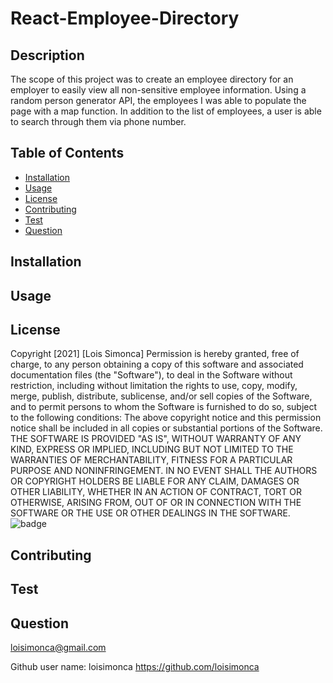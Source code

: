 # React-Employee-Directory

## Description

The scope of this project was to create an employee directory for an employer to easily view all non-sensitive employee information. Using a random person generator API, the employees I was able to populate the page with a map function. In addition to the list of employees, a user is able to search through them via phone number.

## Table of Contents

- [Installation](#installation)
- [Usage](#usage)
- [License](#License)
- [Contributing](#Contributing)
- [Test](#test)
- [Question](#Question)

## Installation

## Usage

## License

Copyright [2021] [Lois Simonca]
Permission is hereby granted, free of charge, to any person obtaining a copy of this software and associated documentation files (the "Software"), to deal in the Software without restriction, including without limitation the rights to use, copy, modify, merge, publish, distribute, sublicense, and/or sell copies of the Software, and to permit persons to whom the Software is furnished to do so, subject to the following conditions:
The above copyright notice and this permission notice shall be included in all copies or substantial portions of the Software.
THE SOFTWARE IS PROVIDED "AS IS", WITHOUT WARRANTY OF ANY KIND, EXPRESS OR IMPLIED, INCLUDING BUT NOT LIMITED TO THE WARRANTIES OF MERCHANTABILITY, FITNESS FOR A PARTICULAR PURPOSE AND NONINFRINGEMENT. IN NO EVENT SHALL THE AUTHORS OR COPYRIGHT HOLDERS BE LIABLE FOR ANY CLAIM, DAMAGES OR OTHER LIABILITY, WHETHER IN AN ACTION OF CONTRACT, TORT OR OTHERWISE, ARISING FROM, OUT OF OR IN CONNECTION WITH THE SOFTWARE OR THE USE OR OTHER DEALINGS IN THE SOFTWARE.
![badge](https://img.shields.io/badge/MIT-License-<color>)

## Contributing

## Test

## Question

loisimonca@gmail.com

Github user name: loisimonca
https://github.com/loisimonca
